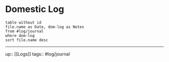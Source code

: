 # Domestic Log

```dataview
table without id
file.name as Date, dom-log as Notes
from #log/journal 
where dom-log
sort file.name desc
```

---

up:: [[Logs]]
tags:: #log/journal 







